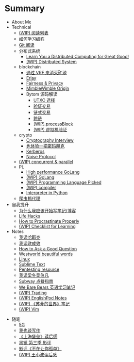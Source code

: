 # Summary

* [About Me](README.md)
* Technical
    - [(WIP) 阅读列表](technical/reading-list.md)
    - [如何学习编程](technical/programming.md)
    - [Git 阅读](technical/git.md)
    * 分布式系统
        - [Learn You a Distributed Computing for Great Good!](technical/distsys/learn-u-a-distcomp-for-great-good.md)
        - [(WIP) Distributed System](technical/distsys/distcomp.md)
    - blockchain
        + [通过 VRF 来消灭矿池](technical/blockchain/vrf-mining.md)
        + [Erlay](technical/blockchain/erlay.md)
        + [Fairness & Privacy](technical/blockchain/fairness_privacy.md)
        - [MimbleWimble Origin](technical/blockchain/mimblewimble-origin.md)
        * Bytom 源码解读
            + [UTXO 选择](technical/blockchain/bytom/utxo-selection.md)
            + [验证交易](technical/blockchain/bytom/validate-tx.md)
            + [链式交易](technical/blockchain/bytom/chained-tx.md)
            + [跨链](technical/blockchain/bytom/cross-chain.md)
            + [(WIP) processBlock](technical/blockchain/bytom/process-block.md)
            + [(WIP) 虚拟机验证](technical/blockchain/bytom/vm-verification.md)
    - crypto
        - [Cryptography Interview](technical/crypto/crypto-interview.md)
        - [也体验一把密码朋克](technical/crypto/cypher-punk.md)
        + [Kerberos](technical/crypto/kerberos.md)
        + [Noise Protocol](technical/crypto/noise-protocol.md)
    - [(WIP) concurrent & parallel](technical/concurrent-parallel.md)
    * PL
        - [High performance GoLang](technical/PL/hp-golang.md)
        - [(WIP) GoLang](technical/PL/golang.md)
        - [(WIP) Programming Language Picked](technical/PL/prog-lang.md)
        - [(WIP) compiler](technical/PL/compiler.md)
        - [Interpreter in Python](technical/PL/py-interpreter.md)
    - [爬虫抓代理](technical/proxy-crawler.md)
* 自我提升
    - [为什么我应该开始写笔记/博客](life-hacks/hello-blog.md)
    - [Life Hacks](life-hacks/life-hacks.md)
    - [How to Procrastinate Properly](life-hacks/how-to-procrastinate.md)
    - [(WIP) Checklist for Learning](life-hacks/checklist-for-learning.md)
* Notes
    * [我读哈耶克](notes/hayek.md)
    * [我读欧成效](notes/yevon_ou.md)
    - [How to Ask a Good Question](notes/how-to-ask-a-good-question.md)
    * [Westworld beautiful words](notes/westworld-subtitle.md)
    - [Linux](notes/linux.md)
    - [Sublime Text](notes/subl.md)
    - [Pentesting resource](notes/pres.md)
    * [我读梁冬吴伯凡](notes/dongwu.md)
    - [Subway 点餐指南](notes/subway.md)
    - [We Bare Bears 英语学习笔记](notes/we-bare-bears.md)
    * [(WIP) Trading](notes/trading.md)
    - [(WIP) EnglishPod Notes](notes/englishpod.md)
    * [(WIP) 《苏菲的世界》笔记](notes/sophies-world.md)
    - [(WIP) Vim](notes/vim.md)
+ 随笔
    - [5G](mics/5g.md)
    * [我也谈写作](mics/writing.md)
    * [《上海堡垒》读后感](mics/once-upon-a-time-in-Shanghai.md)
    * [黑镜 第三季 影评](mics/black-mirror-s3.md)
    * [影评《不在让你孤单》](mics/a-beautiful-life.md)
    * [(WIP) 王小波读后感](mics/wangxiaobo.md)
